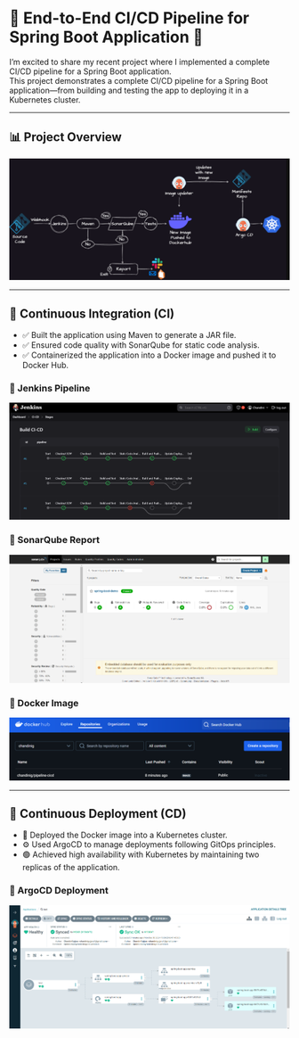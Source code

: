 # 🚀 End-to-End CI/CD Pipeline for Spring Boot Application 🚀

I’m excited to share my recent project where I implemented a complete CI/CD pipeline for a Spring Boot application.  
This project demonstrates a complete CI/CD pipeline for a Spring Boot application—from building and testing the app to deploying it in a Kubernetes cluster.

---

## 📊 Project Overview

![CI/CD Architecture](./Screenshots/CICD.png)

---


## 🔹 Continuous Integration (CI)

- ✅ Built the application using Maven to generate a JAR file.
- ✅ Ensured code quality with SonarQube for static code analysis.
- ✅ Containerized the application into a Docker image and pushed it to Docker Hub.

### 📸 Jenkins Pipeline
![Jenkins Pipeline](./Screenshots/Jenkins.png)

### 📸 SonarQube Report
![SonarQube Analysis](./Screenshots/SonarQube.png)

### 📸 Docker Image
![Docker Image](./Screenshots/DockerHUb.png)

---

## 🔹 Continuous Deployment (CD)

- 🚀 Deployed the Docker image into a Kubernetes cluster.
- ⚙️ Used ArgoCD to manage deployments following GitOps principles.
- 🟢 Achieved high availability with Kubernetes by maintaining two replicas of the application.

### 📸 ArgoCD Deployment
![ArgoCD UI](./Screenshots/Argo-1.png)